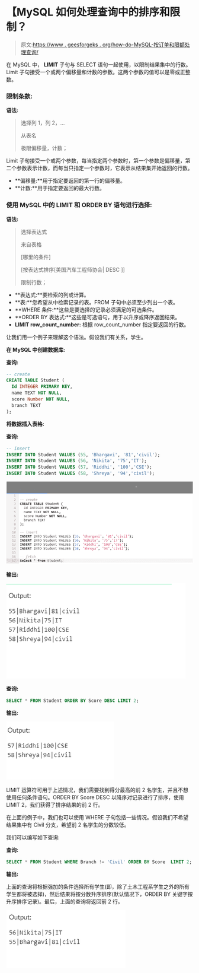 # 【MySQL 如何处理查询中的排序和限制？

> 原文:[https://www . geesforgeks . org/how-do-MySQL-按订单和限额处理查询/](https://www.geeksforgeeks.org/how-does-mysql-process-order-by-and-limit-in-a-query/)

在 MySQL 中， **LIMIT** 子句与 SELECT 语句一起使用，以限制结果集中的行数。Limit 子句接受一个或两个偏移量和计数的参数。这两个参数的值可以是零或正整数。

### **限制条款:**

**语法:**

> 选择列 1，列 2，…
> 
> 从表名
> 
> 极限偏移量，计数；

Limit 子句接受一个或两个参数，每当指定两个参数时，第一个参数是偏移量，第二个参数表示计数，而每当只指定一个参数时，它表示从结果集开始返回的行数。

*   **偏移量:**用于指定要返回的第一行的偏移量。
*   **计数:**用于指定要返回的最大行数。

### 使用 MySQL 中的 LIMIT 和 ORDER BY 语句进行选择:

**语法:**

> 选择表达式
> 
> 来自表格
> 
> [哪里的条件]
> 
> [按表达式排序[美国汽车工程师协会| DESC ]]
> 
> 限制行数；

*   **表达式:**要检索的列或计算。
*   **表:**您希望从中检索记录的表。FROM 子句中必须至少列出一个表。
*   **WHERE 条件:**这些是要选择的记录必须满足的可选条件。
*   **ORDER BY 表达式:**这些是可选语句，用于以升序或降序返回结果。
*   **LIMIT row_count_number:** 根据 row_count_number 指定要返回的行数。

让我们用一个例子来理解这个语法。假设我们有关系，学生。

**在 MySQL 中创建数据库:**

**查询:**

```sql
-- create
CREATE TABLE Student (
  Id INTEGER PRIMARY KEY,
  name TEXT NOT NULL,
  score Number NOT NULL,
  branch TEXT 
);
```

**将数据插入表格:**

**查询:**

```sql
-- insert
INSERT INTO Student VALUES (55, 'Bhargavi', '81','civil');
INSERT INTO Student VALUES (56, 'Nikita', '75','IT');
INSERT INTO Student VALUES (57, 'Riddhi', '100','CSE');
INSERT INTO Student VALUES (58, 'Shreya', '94','civil');
```

![](img/39ae821b4a32afd01b4f02ed00f94a19.png)

**输出:**

![](img/c8aaf6321d751c60fe0ff6f53eb8c604.png)

**查询:**

```sql
SELECT * FROM Student ORDER BY Score DESC LIMIT 2;
```

**输出:**

![](img/fab612118c9c0b49c897a918a7dd5073.png)

LIMIT 运算符可用于上述情况，我们需要找到得分最高的前 2 名学生，并且不想使用任何条件语句。ORDER BY Score DESC 以降序对记录进行了排序，使用 LIMIT 2，我们获得了排序结果的前 2 行。

在上面的例子中，我们也可以使用 WHERE 子句包括一些情况。假设我们不希望结果集中有 Civil 分支，希望前 2 名学生的分数较低。

我们可以编写如下查询:

**查询:**

```sql
SELECT * FROM Student WHERE Branch != 'Civil' ORDER BY Score  LIMIT 2;
```

**输出:**

上面的查询将根据强加的条件选择所有学生(即，除了土木工程系学生之外的所有学生都将被选择)，然后结果将按分数升序排序(默认情况下，ORDER BY 关键字按升序排序记录)。最后，上面的查询将返回前 2 行。

![](img/c3334ca43b3cea5b9deed9225282d8e6.png)